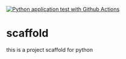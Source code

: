 [![Python application test with Github Actions](https://github.com/ceste/scaffold/actions/workflows/main.yml/badge.svg)](https://github.com/ceste/scaffold/actions/workflows/main.yml)

# scaffold
this is a project scaffold for python
